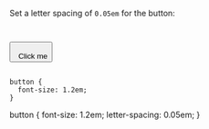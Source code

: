 Set a letter spacing of `0.05em` for the button:

<Editor lang="css" type="exercise">
<code>
<panel lang="html">
<button>
  Click me
</button>
</panel>
<panel lang="css">
button {
  font-size: 1.2em;
}
</panel>
</code>

<solution>
button {
  font-size: 1.2em;
  letter-spacing: 0.05em;
}
</solution>
</Editor>